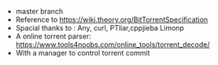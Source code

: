 * master branch
* Reference to https://wiki.theory.org/BitTorrentSpecification
* Spacial thanks to : Any, curl, PTliar,cppjieba Limonp
* A online torrent parser: https://www.tools4noobs.com/online_tools/torrent_decode/
* With a manager to control torrent commit

